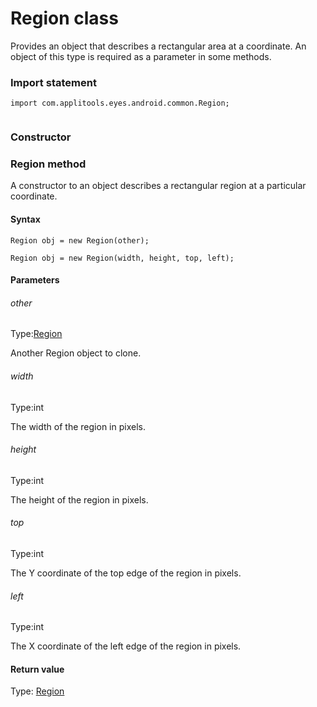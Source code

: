 # Region class
Provides an object that describes a rectangular area at a coordinate. An object of this type is required as a parameter in some methods.
 
 ### Import statement 
``` 
import com.applitools.eyes.android.common.Region;
 
 ``` 
### Constructor 
### Region method
A constructor to an object describes a rectangular region at a particular coordinate.

#### Syntax 
 ``` 
Region obj = new Region(other);

Region obj = new Region(width, height, top, left);
 ``` 

 #### Parameters 
 ###### other 
  
 Type:[Region](./region) 
  
 Another Region object to clone. 
  
  ###### width 
  
 Type:int 
  
 The width of the region in pixels. 
  
  ###### height 
  
 Type:int 
  
 The height of the region in pixels. 
  
  ###### top 
  
 Type:int 
  
 The Y coordinate of the top edge of the region in pixels. 
  
  ###### left 
  
 Type:int 
  
 The X coordinate of the left edge of the region in pixels. 
  
 #### Return value 
Type: [Region](./region)